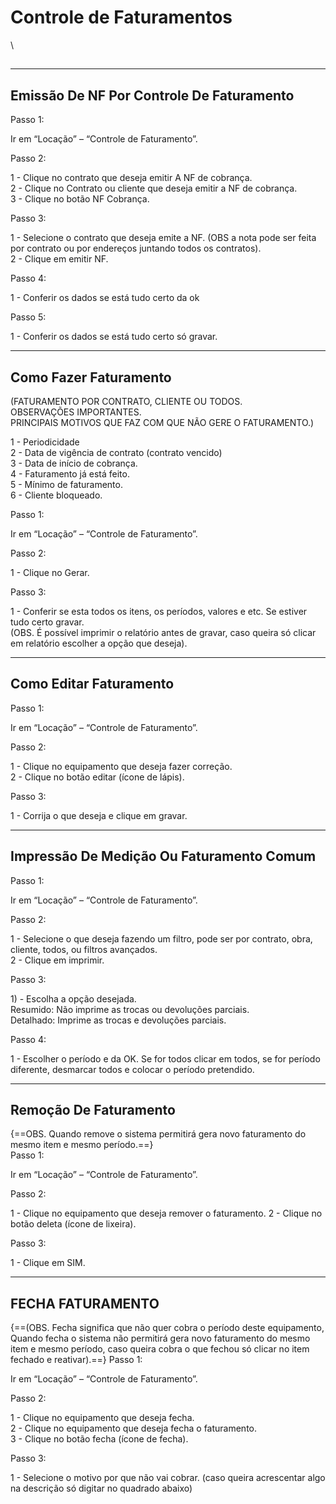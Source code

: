 # Controle de Faturamentos

\


##

***

## Emissão De NF Por Controle De Faturamento

Passo 1:

Ir em “Locação” – “Controle de Faturamento”.

Passo 2:

1 - Clique no contrato que deseja emitir A NF de cobrança.\
2 - Clique no Contrato ou cliente que deseja emitir a NF de cobrança.\
3 - Clique no botão NF Cobrança.

Passo 3:

1 - Selecione o contrato que deseja emite a NF. (OBS a nota pode ser feita por contrato ou por endereços juntando todos os contratos).\
2 - Clique em emitir NF.

Passo 4:

1 - Conferir os dados se está tudo certo da ok

Passo 5:

1 - Conferir os dados se está tudo certo só gravar.

***

## Como Fazer Faturamento

(FATURAMENTO POR CONTRATO, CLIENTE OU TODOS.\
OBSERVAÇÕES IMPORTANTES.\
PRINCIPAIS MOTIVOS QUE FAZ COM QUE NÃO GERE O FATURAMENTO.)

1 - Periodicidade\
2 - Data de vigência de contrato (contrato vencido)\
3 - Data de início de cobrança.\
4 - Faturamento já está feito.\
5 - Mínimo de faturamento.\
6 - Cliente bloqueado.

Passo 1:

Ir em “Locação” – “Controle de Faturamento”.

Passo 2:

1 - Clique no Gerar.

Passo 3:

1 - Conferir se esta todos os itens, os períodos, valores e etc. Se estiver tudo certo gravar.\
(OBS. É possível imprimir o relatório antes de gravar, caso queira só clicar em relatório escolher a opção que deseja).

***

## Como Editar Faturamento

Passo 1:

Ir em “Locação” – “Controle de Faturamento”.

Passo 2:

1 - Clique no equipamento que deseja fazer correção.\
2 - Clique no botão editar (ícone de lápis).

Passo 3:

1 - Corrija o que deseja e clique em gravar.

***

## Impressão De Medição Ou Faturamento Comum

Passo 1:

Ir em “Locação” – “Controle de Faturamento”.

Passo 2:

1 - Selecione o que deseja fazendo um filtro, pode ser por contrato, obra, cliente, todos, ou filtros avançados.\
2 - Clique em imprimir.

Passo 3:

1\) - Escolha a opção desejada.\
Resumido: Não imprime as trocas ou devoluções parciais.\
Detalhado: Imprime as trocas e devoluções parciais.

Passo 4:

1 - Escolher o período e da OK. Se for todos clicar em todos, se for período diferente, desmarcar todos e colocar o período pretendido.

***

## Remoção De Faturamento

{==OBS. Quando remove o sistema permitirá gera novo faturamento do mesmo item e mesmo período.==}\
Passo 1:

Ir em “Locação” – “Controle de Faturamento”.

Passo 2:

1 - Clique no equipamento que deseja remover o faturamento. 2 - Clique no botão deleta (ícone de lixeira).

Passo 3:

1 - Clique em SIM.

***

## FECHA FATURAMENTO

{==(OBS. Fecha significa que não quer cobra o período deste equipamento, Quando fecha o sistema não permitirá gera novo faturamento do mesmo item e mesmo período, caso queira cobra o que fechou só clicar no item fechado e reativar).==} Passo 1:

Ir em “Locação” – “Controle de Faturamento”.

Passo 2:

1 - Clique no equipamento que deseja fecha.\
2 - Clique no equipamento que deseja fecha o faturamento.\
3 - Clique no botão fecha (ícone de fecha).

Passo 3:

1 - Selecione o motivo por que não vai cobrar. (caso queira acrescentar algo na descrição só digitar no quadrado abaixo)
